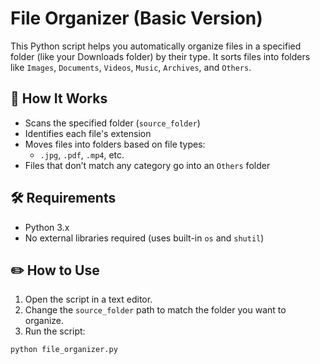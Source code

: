 # File Organizer (Basic Version)

This Python script helps you automatically organize files in a specified folder (like your Downloads folder) by their type. It sorts files into folders like `Images`, `Documents`, `Videos`, `Music`, `Archives`, and `Others`.

## 📁 How It Works

- Scans the specified folder (`source_folder`)
- Identifies each file's extension
- Moves files into folders based on file types:
  - `.jpg`, `.pdf`, `.mp4`, etc.
- Files that don’t match any category go into an `Others` folder

## 🛠️ Requirements

- Python 3.x
- No external libraries required (uses built-in `os` and `shutil`)

## ✏️ How to Use

1. Open the script in a text editor.
2. Change the `source_folder` path to match the folder you want to organize.
3. Run the script:

```bash
python file_organizer.py
